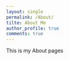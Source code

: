 ```yaml
---
layout: single
permalink: /About/
tilte: About Me
author_profile: true
comments: true
---
```

 This is my About pages

